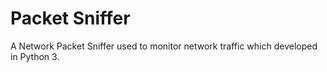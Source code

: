 # Packet Sniffer

A Network Packet Sniffer used to monitor network traffic which developed in Python 3. 
